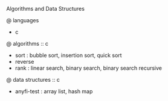 Algorithms and Data Structures

@ languages
  - c

@ algorithms :: c
  - sort : bubble sort, insertion sort, quick sort
  - reverse
  - rank : linear search, binary search, binary search recursive

@ data structures :: c
  - anyfi-test : array list, hash map 
	
